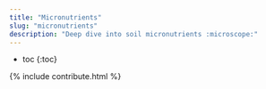 ```yaml
---
title: "Micronutrients"
slug: "micronutrients"
description: "Deep dive into soil micronutrients :microscope:"
---
```


* toc
{:toc}

{% include contribute.html %}

